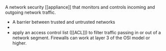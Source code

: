 A network security [[appliance]] that monitors and controls incoming and outgoing network traffic.
- A barrier between trusted and untrusted networks
- 
- apply an access control list ([[ACL]]) to filter traffic passing in or out of a network segment. Firewalls can work at layer 3 of the OSI model or higher.